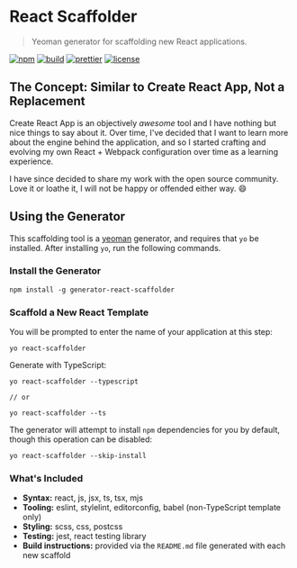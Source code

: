 # React Scaffolder
> Yeoman generator for scaffolding new React applications.

[![npm](https://img.shields.io/npm/v/generator-react-scaffolder.svg)](https://www.npmjs.com/package/generator-react-scaffolder)
[![build](https://github.com/dzervoudakes/react-scaffolder/workflows/build/badge.svg)](https://github.com/dzervoudakes/react-scaffolder/actions)
[![prettier](https://img.shields.io/badge/code_style-prettier-ff69b4.svg)](https://prettier.io/)
[![license](https://img.shields.io/badge/License-MIT-blue.svg)](https://opensource.org/licenses/MIT)

## The Concept: Similar to Create React App, Not a Replacement

Create React App is an objectively _awesome_ tool and I have nothing but nice things to say about it. Over time, I've decided that I want to learn more about the engine behind the application, and so I started crafting and evolving my own React + Webpack configuration over time as a learning experience.

I have since decided to share my work with the open source community. Love it or loathe it, I will not be happy or offended either way. 😄

## Using the Generator

This scaffolding tool is a [yeoman](https://yeoman.io/) generator, and requires that `yo` be installed. After installing `yo`, run the following commands.

### Install the Generator

```
npm install -g generator-react-scaffolder
```

### Scaffold a New React Template

You will be prompted to enter the name of your application at this step:

```
yo react-scaffolder
```

Generate with TypeScript:

```
yo react-scaffolder --typescript

// or

yo react-scaffolder --ts
```

The generator will attempt to install `npm` dependencies for you by default, though this operation can be disabled:

```
yo react-scaffolder --skip-install
```

### What's Included

* **Syntax:** react, js, jsx, ts, tsx, mjs
* **Tooling:** eslint, stylelint, editorconfig, babel (non-TypeScript template only)
* **Styling:** scss, css, postcss
* **Testing:** jest, react testing library
* **Build instructions:** provided via the `README.md` file generated with each new scaffold
